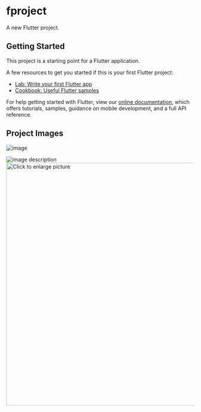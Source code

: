 # fproject

A new Flutter project.

## Getting Started

This project is a starting point for a Flutter application.

A few resources to get you started if this is your first Flutter project:

- [Lab: Write your first Flutter app](https://flutter.dev/docs/get-started/codelab)
- [Cookbook: Useful Flutter samples](https://flutter.dev/docs/cookbook)

For help getting started with Flutter, view our
[online documentation](https://flutter.dev/docs), which offers tutorials,
samples, guidance on mobile development, and a full API reference.

## Project Images

![image](https://drive.google.com/file/d/1k85X941P33_lfqS_cGQIaPtNgpDIY5yJ/view?usp=sharing)

![image description](https://drive.google.com/file/d/1k85X941P33_lfqS_cGQIaPtNgpDIY5yJ/view?usp=sharing)
<a href="https://drive.google.com/uc?export=view&id=1k85X941P33_lfqS_cGQIaPtNgpDIY5yJ/view?usp=sharing"><img src="https://drive.google.com/uc?export=view&id=1k85X941P33_lfqS_cGQIaPtNgpDIY5yJ/view?usp=sharing" style="width: 650px; max-width: 100%; height: auto" title="Click to enlarge picture" />
